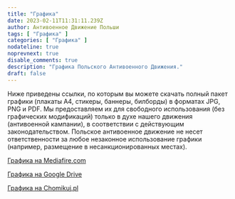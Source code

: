 ```yaml
---
title: "Графика"
date: 2023-02-11T11:31:11.239Z
author: Антивоенное Движение Польши
tags: [ "Графика" ]
categories: [ "Графика" ]
nodateline: true
noprevnext: true
disable_comments: true
description: "Графика Польского Антивоенного Движения."
draft: false
---
```

Ниже приведены ссылки, по которым вы можете скачать полный пакет графики (плакаты А4, стикеры, баннеры, билборды) в форматах JPG, PNG и PDF. Мы предоставляем их для свободного использования (без графических модификаций) только в духе нашего движения (антивоенной кампании), в соответствии с действующим законодательством. Польское антивоенное движение не несет ответственности за любое незаконное использование графики (например, размещение в несанкционированных местах).


[Графика на Mediafire.com](https://www.mediafire.com/folder/e3mxmi645l5xt/PRA_Grafiki "Графика на Mediafire.com")


[Графика на Google Drive](https://drive.google.com/drive/folders/1BDYCx0L_UFOzLjZZzKfBwUrFdHCovI6R?usp=share_link "Графика на Google Drive")


[Графика на Chomikuj.pl](https://chomikuj.pl/Polski_Ruch_Antywojenny/Grafiki "Графика на Chomikuj.pl")
